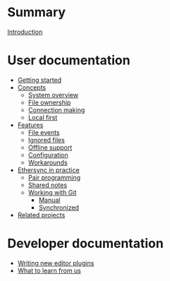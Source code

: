 <!--
SPDX-FileCopyrightText: 2024 blinry <mail@blinry.org>
SPDX-FileCopyrightText: 2024 zormit <nt4u@kpvn.de>

SPDX-License-Identifier: CC-BY-SA-4.0
-->

# Summary

[Introduction](introduction.md)

# User documentation

- [Getting started](getting-started.md)
- [Concepts](concepts.md)
    - [System overview](system-overview.md)
    - [File ownership](file-ownership.md)
    - [Connection making](connection-making.md)
    - [Local first](local-first.md)
- [Features](features.md)
    - [File events](file-events.md)
    - [Ignored files](ignored-files.md)
    - [Offline support](offline-support.md)
    - [Configuration](configuration.md)
    - [Workarounds](workarounds.md)
- [Ethersync in practice](in-practice.md)
    - [Pair programming](pair-programming.md)
    - [Shared notes](shared-notes.md)
    - [Working with Git](git-integration.md)
        - [Manual](git-integration-manual.md)
        - [Synchronized](git-integration-synchronized.md)
- [Related projects](related-projects.md)

# Developer documentation

- [Writing new editor plugins](editor-plugin-dev-guide.md)
- [What to learn from us](learn-from-us.md)
